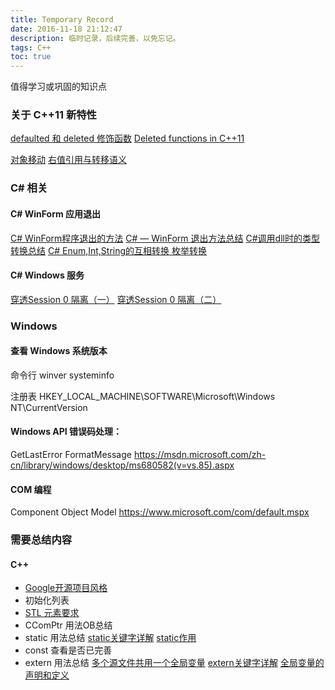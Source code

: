 ```yaml
---
title: Temporary Record
date: 2016-11-18 21:12:47
description: 临时记录，后续完善，以免忘记。
tags: C++
toc: true
---
```


值得学习或巩固的知识点
<!-- More -->

### 关于 C++11 新特性
[defaulted 和 deleted 修饰函数](https://www.ibm.com/developerworks/cn/aix/library/1212_lufang_c11new/)
[Deleted functions in C++11](https://www.ibm.com/developerworks/community/blogs/5894415f-be62-4bc0-81c5-3956e82276f3/entry/deleted_functions_in_c_11?lang=zh)

[对象移动](http://www.voidcn.com/blog/chj90220/article/p-6228769.html)
[右值引用与转移语义](http://www.ibm.com/developerworks/cn/aix/library/1307_lisl_c11/)

### C# 相关

#### C# WinForm 应用退出
[C# WinForm程序退出的方法](http://www.cnblogs.com/yugen/archive/2010/08/10/1796864.html)
[C# — WinForm 退出方法总结](http://blog.csdn.net/yl2isoft/article/details/38168681)
[C#调用dll时的类型转换总结](http://blog.chinaunix.net/uid-16685753-id-2738234.html)
[C# Enum,Int,String的互相转换 枚举转换](http://www.cnblogs.com/pato/archive/2011/08/15/2139705.html)

#### C# Windows 服务
[穿透Session 0 隔离（一）](http://www.cnblogs.com/gnielee/archive/2010/04/07/session0-isolation-part1.html)
[穿透Session 0 隔离（二）](http://www.cnblogs.com/gnielee/archive/2010/04/08/session0-isolation-part2.html)

### Windows
#### 查看 Windows 系统版本

命令行
winver
systeminfo

注册表
HKEY_LOCAL_MACHINE\SOFTWARE\Microsoft\Windows NT\CurrentVersion

#### Windows API 错误码处理：
GetLastError
FormatMessage
https://msdn.microsoft.com/zh-cn/library/windows/desktop/ms680582(v=vs.85).aspx

#### COM 编程
Component Object Model
https://www.microsoft.com/com/default.mspx

### 需要总结内容
#### C++ 
* [Google开源项目风格](http://zh-google-styleguide.readthedocs.io/en/latest/google-cpp-styleguide/classes/)
* 初始化列表
* [STL 元素要求](http://jimmyleeee.blog.163.com/blog/static/930961820097510528758/)
* CComPtr 用法OB总结
* static 用法总结
    [static关键字详解](http://www.cnblogs.com/yc_sunniwell/archive/2010/07/14/1777441.html)
    [static作用](http://www.cnblogs.com/stoneJin/archive/2011/09/21/2183313.html)
* const 查看是否已完善
* extern 用法总结
    [多个源文件共用一个全局变量](http://blog.sina.com.cn/s/blog_74a459380101rjh4.html)
    [extern关键字详解](http://www.cnblogs.com/yc_sunniwell/archive/2010/07/14/1777431.html)
    [全局变量的声明和定义](http://blog.csdn.net/candyliuxj/article/details/7853938)

